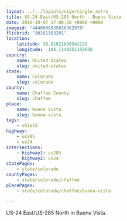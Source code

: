 ```yaml
---
layout: ../../layouts/sign/single.astro
title: US-24 East/US-285 North - Buena Vista
date: 2016-10-07 17:08:28 +0000 +0000
imageid: "4440609935036362978"
flickrid: "30161383201"
location:
    latitude: 38.81021896942228
    longitude: -106.1140251159668
country:
    name: United States
    slug: united-states
state:
    name: Colorado
    slug: colorado
county:
    name: Chaffee County
    slug: chaffee
place:
    name: Buena Vista
    slug: buena-vista
tags:
    - shield
highway:
    - us285
    - us24
intersections:
    - highway1: us285
      highway2: us24
statePages:
    - state/colorado
countyPages:
    - state/colorado/chaffee
placePages:
    - state/colorado/chaffee/buena-vista

---
```

US-24 East/US-285 North in Buena Vista.